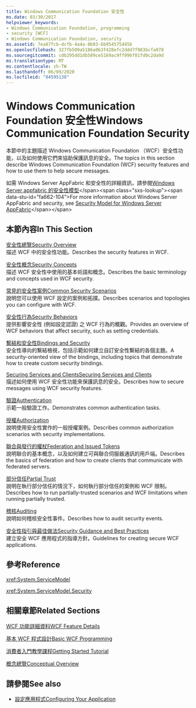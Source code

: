 ```yaml
---
title: Windows Communication Foundation 安全性
ms.date: 03/30/2017
helpviewer_keywords:
- Windows Communication Foundation, programming
- security [WCF]
- Windows Communication Foundation, security
ms.assetid: 7ea87fcb-dcfb-4a4a-8b03-6b954575d45b
ms.openlocfilehash: 327fb509a5186a0b3f428efc2ddd7f983bcfa978
ms.sourcegitcommit: cdb295dd1db589ce5169ac9ff096f01fd0c2da9d
ms.translationtype: MT
ms.contentlocale: zh-TW
ms.lasthandoff: 06/09/2020
ms.locfileid: "84595138"
---
```

# <a name="windows-communication-foundation-security"></a><span data-ttu-id="fa662-102">Windows Communication Foundation 安全性</span><span class="sxs-lookup"><span data-stu-id="fa662-102">Windows Communication Foundation Security</span></span>
<span data-ttu-id="fa662-103">本節中的主題描述 Windows Communication Foundation （WCF）安全性功能，以及如何使用它們來協助保護訊息的安全。</span><span class="sxs-lookup"><span data-stu-id="fa662-103">The topics in this section describe Windows Communication Foundation (WCF) security features and how to use them to help secure messages.</span></span>  
  
 <span data-ttu-id="fa662-104">如需 Windows Server AppFabric 和安全性的詳細資訊，請參閱[Windows Server appfabric 的安全性模型](https://docs.microsoft.com/previous-versions/appfabric/ee677202(v=azure.10))</span><span class="sxs-lookup"><span data-stu-id="fa662-104">For more information about Windows Server AppFabric and security, see [Security Model for Windows Server AppFabric](https://docs.microsoft.com/previous-versions/appfabric/ee677202(v=azure.10))</span></span>  
  
## <a name="in-this-section"></a><span data-ttu-id="fa662-105">本節內容</span><span class="sxs-lookup"><span data-stu-id="fa662-105">In This Section</span></span>  
 [<span data-ttu-id="fa662-106">安全性總覽</span><span class="sxs-lookup"><span data-stu-id="fa662-106">Security Overview</span></span>](security-overview.md)  
 <span data-ttu-id="fa662-107">描述 WCF 中的安全性功能。</span><span class="sxs-lookup"><span data-stu-id="fa662-107">Describes the security features in WCF.</span></span>  
  
 [<span data-ttu-id="fa662-108">安全性概念</span><span class="sxs-lookup"><span data-stu-id="fa662-108">Security Concepts</span></span>](security-concepts.md)  
 <span data-ttu-id="fa662-109">描述 WCF 安全性中使用的基本術語和概念。</span><span class="sxs-lookup"><span data-stu-id="fa662-109">Describes the basic terminology and concepts used in WCF security.</span></span>  
  
 [<span data-ttu-id="fa662-110">常見的安全性案例</span><span class="sxs-lookup"><span data-stu-id="fa662-110">Common Security Scenarios</span></span>](common-security-scenarios.md)  
 <span data-ttu-id="fa662-111">說明您可以使用 WCF 設定的案例和拓撲。</span><span class="sxs-lookup"><span data-stu-id="fa662-111">Describes scenarios and topologies you can configure with WCF.</span></span>  
  
 [<span data-ttu-id="fa662-112">安全性行為</span><span class="sxs-lookup"><span data-stu-id="fa662-112">Security Behaviors</span></span>](security-behaviors-in-wcf.md)  
 <span data-ttu-id="fa662-113">提供影響安全性 (例如設定認證) 之 WCF 行為的概觀。</span><span class="sxs-lookup"><span data-stu-id="fa662-113">Provides an overview of WCF behaviors that affect security, such as setting credentials.</span></span>  
  
 [<span data-ttu-id="fa662-114">繫結和安全性</span><span class="sxs-lookup"><span data-stu-id="fa662-114">Bindings and Security</span></span>](bindings-and-security.md)  
 <span data-ttu-id="fa662-115">安全性導向的繫結檢視，包括示範如何建立自訂安全性繫結的各個主題。</span><span class="sxs-lookup"><span data-stu-id="fa662-115">A security-oriented view of the bindings, including topics that demonstrate how to create custom security bindings.</span></span>  
  
 [<span data-ttu-id="fa662-116">Securing Services and Clients</span><span class="sxs-lookup"><span data-stu-id="fa662-116">Securing Services and Clients</span></span>](securing-services-and-clients.md)  
 <span data-ttu-id="fa662-117">描述如何使用 WCF 安全性功能來保護訊息的安全。</span><span class="sxs-lookup"><span data-stu-id="fa662-117">Describes how to secure messages using WCF security features.</span></span>  
  
 [<span data-ttu-id="fa662-118">驗證</span><span class="sxs-lookup"><span data-stu-id="fa662-118">Authentication</span></span>](authentication-in-wcf.md)  
 <span data-ttu-id="fa662-119">示範一般驗證工作。</span><span class="sxs-lookup"><span data-stu-id="fa662-119">Demonstrates common authentication tasks.</span></span>  
  
 [<span data-ttu-id="fa662-120">授權</span><span class="sxs-lookup"><span data-stu-id="fa662-120">Authorization</span></span>](authorization-in-wcf.md)  
 <span data-ttu-id="fa662-121">說明使用安全性實作的一般授權案例。</span><span class="sxs-lookup"><span data-stu-id="fa662-121">Describes common authorization scenarios with security implementations.</span></span>  
  
 [<span data-ttu-id="fa662-122">聯合與發行的權杖</span><span class="sxs-lookup"><span data-stu-id="fa662-122">Federation and Issued Tokens</span></span>](federation-and-issued-tokens.md)  
 <span data-ttu-id="fa662-123">說明聯合的基本概念，以及如何建立可與聯合伺服器通訊的用戶端。</span><span class="sxs-lookup"><span data-stu-id="fa662-123">Describes the basics of federation and how to create clients that communicate with federated servers.</span></span>  
  
 [<span data-ttu-id="fa662-124">部分信任</span><span class="sxs-lookup"><span data-stu-id="fa662-124">Partial Trust</span></span>](partial-trust.md)  
 <span data-ttu-id="fa662-125">說明在執行部分信任的情況下，如何執行部分信任的案例和 WCF 限制。</span><span class="sxs-lookup"><span data-stu-id="fa662-125">Describes how to run partially-trusted scenarios and WCF limitations when running partially trusted.</span></span>  
  
 [<span data-ttu-id="fa662-126">稽核</span><span class="sxs-lookup"><span data-stu-id="fa662-126">Auditing</span></span>](auditing-security-events.md)  
 <span data-ttu-id="fa662-127">說明如何稽核安全性事件。</span><span class="sxs-lookup"><span data-stu-id="fa662-127">Describes how to audit security events.</span></span>  
  
 [<span data-ttu-id="fa662-128">安全性指引與最佳做法</span><span class="sxs-lookup"><span data-stu-id="fa662-128">Security Guidance and Best Practices</span></span>](security-guidance-and-best-practices.md)  
 <span data-ttu-id="fa662-129">建立安全 WCF 應用程式的指導方針。</span><span class="sxs-lookup"><span data-stu-id="fa662-129">Guidelines for creating secure WCF applications.</span></span>  
  
## <a name="reference"></a><span data-ttu-id="fa662-130">參考</span><span class="sxs-lookup"><span data-stu-id="fa662-130">Reference</span></span>  
 <xref:System.ServiceModel>  
  
 <xref:System.ServiceModel.Security>  
  
## <a name="related-sections"></a><span data-ttu-id="fa662-131">相關章節</span><span class="sxs-lookup"><span data-stu-id="fa662-131">Related Sections</span></span>  
 [<span data-ttu-id="fa662-132">WCF 功能詳細資料</span><span class="sxs-lookup"><span data-stu-id="fa662-132">WCF Feature Details</span></span>](index.md)  
  
 [<span data-ttu-id="fa662-133">基本 WCF 程式設計</span><span class="sxs-lookup"><span data-stu-id="fa662-133">Basic WCF Programming</span></span>](../basic-wcf-programming.md)  
  
 [<span data-ttu-id="fa662-134">消費者入門教學課程</span><span class="sxs-lookup"><span data-stu-id="fa662-134">Getting Started Tutorial</span></span>](../getting-started-tutorial.md)  
  
 [<span data-ttu-id="fa662-135">概念總覽</span><span class="sxs-lookup"><span data-stu-id="fa662-135">Conceptual Overview</span></span>](../conceptual-overview.md)  
  
## <a name="see-also"></a><span data-ttu-id="fa662-136">請參閱</span><span class="sxs-lookup"><span data-stu-id="fa662-136">See also</span></span>

- [<span data-ttu-id="fa662-137">設定應用程式</span><span class="sxs-lookup"><span data-stu-id="fa662-137">Configuring Your Application</span></span>](../diagnostics/configuring-your-application.md)
